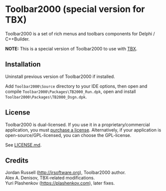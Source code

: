 # Toolbar2000 (special version for TBX)

Toolbar2000 is a set of rich menus and toolbars components for Delphi / C++Builder.

**NOTE:** This is a special version of Toolbar2000 to use with [TBX](https://github.com/plashenkov/TBX).

## Installation

Uninstall previous version of Toolbar2000 if installed.

Add `Toolbar2000\Source` directory to your IDE options, then open and compile
`Toolbar2000\Packages\TB2000_Run.dpk`, open and install `Toolbar2000\Packages\TB2000_Dsgn.dpk`.

## License

Toolbar2000 is dual-licensed. If you use it in a proprietary/commercial application, you must
[purchase a license](http://jrsoftware.org/tb2kreg.php). Alternatively, if your application
is open-source/GPL-licensed, you can choose the GPL-license.

See [LICENSE.md](LICENSE.md).

## Credits

Jordan Russell (http://jrsoftware.org), Toolbar2000 author.  
Alex A. Denisov, TBX-related modifications.  
Yuri Plashenkov (https://plashenkov.com), later fixes.
